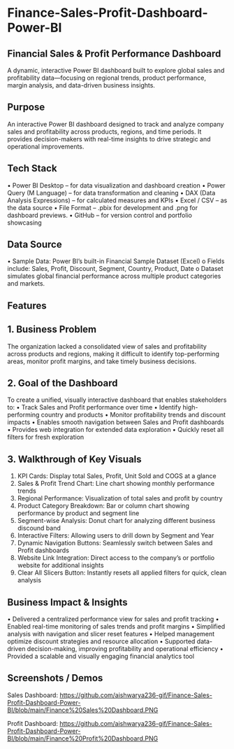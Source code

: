 # Finance-Sales-Profit-Dashboard-Power-BI

## Financial Sales & Profit Performance Dashboard
A dynamic, interactive Power BI dashboard built to explore global sales and profitability data—focusing on regional trends, product performance, margin analysis, and data-driven business insights.

## Purpose
An interactive Power BI dashboard designed to track and analyze company sales and profitability across products, regions, and time periods. It provides decision-makers with real-time insights to drive strategic and operational improvements.

## Tech Stack
•	Power BI Desktop – for data visualization and dashboard creation
•	Power Query (M Language) – for data transformation and cleaning
•	DAX (Data Analysis Expressions) – for calculated measures and KPIs
•	Excel / CSV – as the data source
•	File Format – .pbix for development and .png for dashboard previews.
•	GitHub – for version control and portfolio showcasing

## Data Source
•	Sample Data: Power BI’s built-in Financial Sample Dataset (Excel)
o	Fields include: Sales, Profit, Discount, Segment, Country, Product, Date
o	Dataset simulates global financial performance across multiple product categories and markets.

## Features
## 1. Business Problem
The organization lacked a consolidated view of sales and profitability across products and regions, making it difficult to identify top-performing areas, monitor profit margins, and take timely business decisions.

## 2. Goal of the Dashboard
To create a unified, visually interactive dashboard that enables stakeholders to:
•	Track Sales and Profit performance over time
•	Identify high-performing country and products
•	Monitor profitability trends and discount impacts
•	Enables smooth navigation between Sales and Profit dashboards
•	Provides web integration for extended data exploration
•	Quickly reset all filters for fresh exploration

## 3. Walkthrough of Key Visuals
1.	KPI Cards: Display total Sales, Profit, Unit Sold and COGS at a glance
2.	Sales & Profit Trend Chart: Line chart showing monthly performance trends
3.	Regional Performance: Visualization of total sales and profit by country
4.	Product Category Breakdown: Bar or column chart showing performance by product and segment line
5.	Segment-wise Analysis: Donut chart for analyzing different business discound band
7.	Interactive Filters: Allowing users to drill down by Segment and Year
8.	Dynamic Navigation Buttons: Seamlessly switch between Sales and Profit dashboards
9.  Website Link Integration: Direct access to the company’s or portfolio website for additional insights
10. Clear All Slicers Button: Instantly resets all applied filters for quick, clean analysis

## Business Impact & Insights
•	Delivered a centralized performance view for sales and profit tracking
•	Enabled real-time monitoring of sales trends and profit margins
•	Simplified analysis with navigation and slicer reset features
•	Helped management optimize discount strategies and resource allocation
•	Supported data-driven decision-making, improving profitability and operational efficiency
•	Provided a scalable and visually engaging financial analytics tool

## Screenshots / Demos
Sales Dashboard:
https://github.com/aishwarya236-gif/Finance-Sales-Profit-Dashboard-Power-BI/blob/main/Finance%20Sales%20Dashboard.PNG

Profit Dashboard:
https://github.com/aishwarya236-gif/Finance-Sales-Profit-Dashboard-Power-BI/blob/main/Finance%20Profit%20Dashboard.PNG





   





